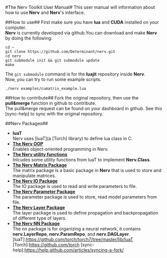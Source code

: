 #The Nerv Toolkit User Manual#
This user manual will information about how to use __Nerv__ and __Nerv__'s interface.

##How to use##
First make sure you have __lua__ and __CUDA__ installed on your computer.  
__Nerv__ is currently developed via github.You can download and make __Nerv__ by doing the following:
```
cd ~
git clone https://github.com/Determinant/nerv.git
cd nerv
git submodule init && git submodule update
make
```
The `git submodule` command is for the __luajit__ repository inside __Nerv__.  
Now, you can try to run some example scripts.  
```
./nerv examples/cumatrix_example.lua
```

##How to contribute##
Fork the original repository, then use the __pull&merge__ function in github to contribute.  
The pull&merge request can be found on your dashboard in github. See this [sync-help] to sync with the original repository.

##Nerv Packages##
* __luaT__  
Nerv uses [luaT]\(a [Torch] library\) to define lua class in C.
* __[The Nerv OOP](doc/nerv_class.md)__  
Enables object-oriented programming in Nerv.
* __[The Nerv utility functions](doc/nerv.md)__  
Inlcudes some utility functions from luaT to implement __Nerv.Class__.
* __[The Nerv Matrix Package](doc/nerv_matrix.md)__  
The matrix package is a basic package in __Nerv__ that is used to store and manipulate matrices.
* __[The Nerv IO Package](doc/nerv_io.md)__  
The IO package is used to read and write parameters to file.
* __[The Nerv Parameter Package](doc/nerv_param.md)__  
The parameter package is used to store, read model parameters from file.
* __[The Nerv Layer Package](doc/nerv_layer.md)__  
The layer package is used to define propagation and backpropagation of different type of layers.
* __[The Nerv NN Package](doc/nerv_nn.md)__  
The nn package is for organizing a neural network, it contains __nerv.LayerRepo__, __nerv.ParamRepo__, and __nerv.DAGLayer__.
[luaT]:https://github.com/torch/torch7/tree/master/lib/luaT
[Torch]:https://github.com/torch
[sync-help]:https://help.github.com/articles/syncing-a-fork/
